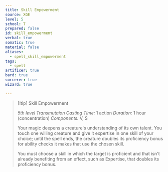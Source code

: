 ```yaml
---
title: Skill Empowerment
source: XGE
level: 5
school: T
prepared: false
id: skill_empowerment
verbal: true
somatic: true
material: false
aliases:
  - spell_skill_empowerment
tags:
  - spell
artificer: true
bard: true
sorcerer: true
wizard: true

---
```

>[!tip] Skill Empowerment
>
> *5th level Transmutaion*
> *Casting Time:* 1 action
> *Duration:* 1 hour (concentration)
> *Components:* V, S
>
>Your magic deepens a creature's understanding of its own talent. You touch one willing creature and give it expertise in one skill of your choice; until the spell ends, the creature doubles its proficiency bonus for ability checks it makes that use the chosen skill.
>
>You must choose a skill in which the target is proficient and that isn't already benefiting from an effect, such as Expertise, that doubles its proficiency bonus.
>

